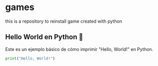 # games
this is a repository to reinstall game created with python


## Hello World en Python 🐍

Este es un ejemplo básico de cómo imprimir "Hello, World!" en Python.

```python
print("Hello, World!")

